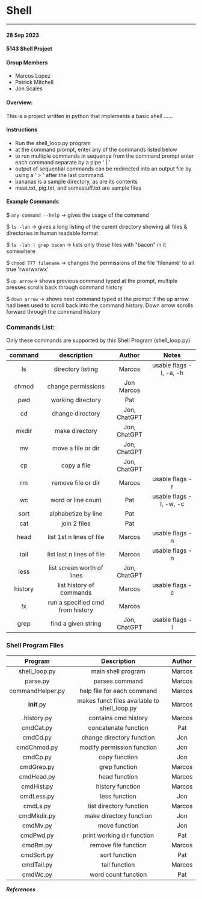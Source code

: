 # Shell 
---

#### 28 Sep 2023
#### 5143 Shell Project 

#### Group Members

- Marcos Lopez
- Patrick Mitchell
- Jon Scales

#### Overview:
This is a project written in python that implements a basic shell ......


#### Instructions

- Run the shell_loop.py program
- at the command prompt, enter any of the commands listed below
- to run multiple commands in sequence from the command prompt
    enter each command separate by a pipe ' | '
- output of sequential commands can be redirected into an output file
    by using a ' > ' after the last command.
- bananas is a sample directory, as are its contents
- meat.txt, pig.txt, and somestuff.txt are sample files
  
#### Example Commands

$ ```any command --help``` -> gives the usage of the command

$ ```ls -lah```  -> gives a long listing of the curent directory showing 
                all files & directories in human readable format

$ ```ls -lah | grep bacon```  -> lists only those files with "bacon" in it somewhere

$ ```chmod 777 filename``` -> changes the permissions of the file 'filename' to 
                            all true  'rwxrwxrwx' 

$ ```up arrow```-> shows previous command typed at the prompt, multiple presses scrolls 
                back through command history

$ ```down arrow``` -> shows next command typed at the prompt if the up arrow had been used
                    to scroll back into the command history.  Down arrow scrolls forward 
                    through the command  history                                           


### Commands List: ###
Only these commands are supported by this Shell Program (shell_loop.py)

| command |           description            |    Author    |          Notes           |
| :-----: | :------------------------------: | :----------: | :----------------------: |
|   ls    |        directory listing         |    Marcos    | usable flags -l, -a, -h  |
|  chmod  |        change permissions        |  Jon Marcos  |                          |
|   pwd   |        working directory         |     Pat      |                          |
|   cd    |         change directory         | Jon, ChatGPT |                          |
|  mkdir  |          make directory          | Jon, ChatGPT |                          |
|   mv    |        move a file or dir        | Jon, ChatGPT |                          |
|   cp    |           copy a file            | Jon, ChatGPT |                          |
|   rm    |       remove file or  dir        |    Marcos    |     usable flags -r      |
|   wc    |        word or line count        |     Pat      | usable flags  -l, -w, -c |
|  sort   |       alphabetize by line        |     Pat      |                          |
|   cat   |           join 2 files           |     Pat      |                          |
|  head   |     list 1st n lines of file     |    Marcos    |    usable flags   -n     |
|  tail   |    list last n lines of file     |    Marcos    |    usable flags   -n     |
|  less   |    list screen worth of lines    | Jon, ChatGPT |                          |
| history |     list history of commands     |    Marcos    |     usable flags -c      |
|   !x    | run a specified cmd from history |    Marcos    |                          |
|  grep   |       find a given string        | Jon, ChatGPT |     usable flags -l      |

### Shell Program Files ###
|     Program      |                 Description                  | Author |
| :--------------: | :------------------------------------------: | :----: |
|  shell_loop.py   |              main shell program              | Marcos |
|     parse.py     |                parses command                | Marcos |
| commandHelper.py |          help file for each command          | Marcos |
|   __init__.py    | makes funct files available to shell_loop.py | Marcos |
|   .history.py    |             contains cmd history             | Marcos |
|    cmdCat.py     |             concatenate function             |  Pat   |
|     cmdCd.py     |          change directory function           |  Jon   |
|   cmdChmod.py    |          modify permission function          |  Jon   |
|     cmdCp.py     |                copy function                 |  Jon   |
|    cmdGrep.py    |                grep function                 | Marcos |
|    cmdHead.py    |                head function                 | Marcos |
|    cmdHist.py    |               history function               | Marcos |
|    cmdLess.py    |                less function                 |  Jon   |
|     cmdLs.py     |           list directory function            | Marcos |
|   cmdMkdir.py    |           make directory function            |  Jon   |
|     cmdMv.py     |                move function                 |  Jon   |
|    cmdPwd.py     |          print working dir function          |  Pat   |
|     cmdRm.py     |             remove file function             | Marcos |
|    cmdSort.py    |                sort function                 |  Pat   |
|    cmdTail.py    |                tail function                 | Marcos |
|     cmdWc.py     |             word count function              |  Pat   |


***References***
